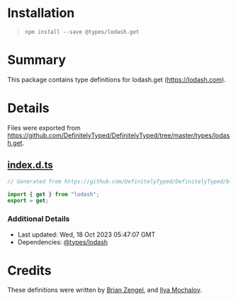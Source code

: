 # Installation
> `npm install --save @types/lodash.get`

# Summary
This package contains type definitions for lodash.get (https://lodash.com).

# Details
Files were exported from https://github.com/DefinitelyTyped/DefinitelyTyped/tree/master/types/lodash.get.
## [index.d.ts](https://github.com/DefinitelyTyped/DefinitelyTyped/tree/master/types/lodash.get/index.d.ts)
````ts
// Generated from https://github.com/DefinitelyTyped/DefinitelyTyped/blob/master/types/lodash/scripts/generate-modules.ts

import { get } from "lodash";
export = get;

````

### Additional Details
 * Last updated: Wed, 18 Oct 2023 05:47:07 GMT
 * Dependencies: [@types/lodash](https://npmjs.com/package/@types/lodash)

# Credits
These definitions were written by [Brian Zengel](https://github.com/bczengel), and [Ilya Mochalov](https://github.com/chrootsu).
